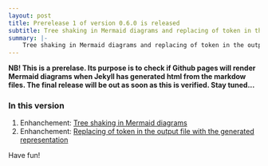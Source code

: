```yaml
---
layout: post
title: Prerelease 1 of version 0.6.0 is released
subtitle: Tree shaking in Mermaid diagrams and replacing of token in the output file with the generated representation.
summary: |-
    Tree shaking in Mermaid diagrams and replacing of token in the output file with the generated representation.
---
```

**NB! This is a prerelase. Its purpose is to check if Github pages will render Mermaid diagrams when Jekyll has generated html from the markdow files. The final release will be out as soon as this is verified. Stay tuned...**
### In this version
1. Enhanchement: [Tree shaking in Mermaid diagrams](https://github.com/ebjornset/DryGen/issues/25)
2. Enhanchement: [Replacing of token in the output file with the generated representation](https://github.com/ebjornset/DryGen/issues/29)

Have fun!